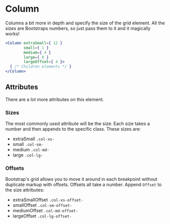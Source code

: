 # Column

Columns a bit more in depth and specify the size of the grid element. All the sizes are Bootstraps numbers, so just pass them to it and it magically works!

```jsx
<Column extraSmall={ 12 }
        small={ 1 }
        medium={ 4 }
        large={ 8 }
        largeOffset={ 4 }>
  { /* Children elements */ }
</Column>
```

## Attributes

There are a lot more attributes on this element.

### Sizes

The most commonly used attribute will be the size. Each size takes a number and then appends to the specific class. These sizes are:

- extraSmall `.col-xs-`
- small `.col-sm-`
- medium `.col-md-`
- large `.col-lg-`

### Offsets

Bootstrap's grid allows you to move it around in each breakpoint without duplicate markup with offsets. Offsets all take a number. Append `Offset` to the size attributes:

- extraSmallOffset `.col-xs-offset-`
- smallOffset `.col-sm-offset-`
- mediumOffset `.col-md-offset-`
- largeOffset `.col-lg-offset-`
